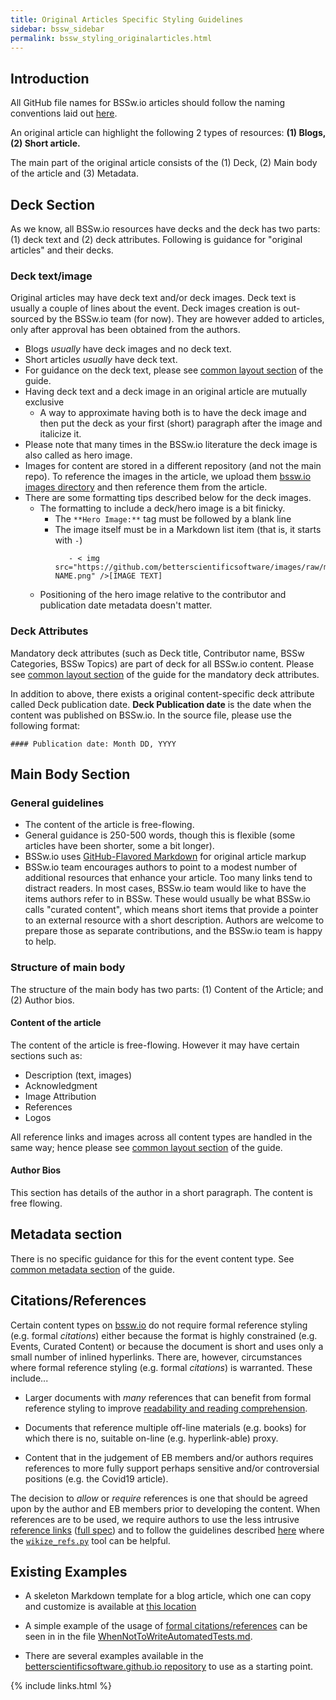 ```yaml
---
title: Original Articles Specific Styling Guidelines
sidebar: bssw_sidebar
permalink: bssw_styling_originalarticles.html
---
```


## Introduction

All GitHub file names for BSSw.io articles should follow the naming conventions laid out [here](https://betterscientificsoftware.github.io/bssw.io/bssw_file_naming.html).

An original article can highlight the following 2 types of resources: **(1) Blogs, (2) Short article.**

The main part of the original article consists of the (1) Deck, (2) Main body of the article and (3) Metadata. 

## Deck Section
As we know, all BSSw.io resources have decks and the deck has two parts: (1) deck text and (2) deck attributes. Following is guidance for "original articles" and their decks.

### Deck text/image
Original articles may have deck text and/or deck images. Deck text is usually a couple of lines about the event. Deck images creation is out-sourced by the BSSw.io team (for now). They are however added to articles, only after approval has been obtained from the authors.
 * Blogs *usually* have deck images and no deck text. 
 * Short articles *usually* have deck text. 
 * For guidance on the deck text, please see [common layout section](bssw_styling_common.html) of the guide.
 * Having deck text and a deck image in an original article are mutually exclusive
      * A way to approximate having both is to have the deck image and then put the deck as your first (short) paragraph after the image and italicize it.
 * Please note that many times in the BSSw.io literature the deck image is also called as hero image.
 * Images for content are stored in a different repository (and not the main repo). To reference the images in the article, we upload them [bssw.io images directory](https://github.com/betterscientificsoftware/images) and then reference them from the article.
 * There are some formatting tips described below for the deck images.
   - The formatting to include a deck/hero image is a bit finicky.
      * The `**Hero Image:**` tag must be followed by a blank line
      * The image itself must be in a Markdown list item (that is, it starts with `-`)
        ````
           - < img src="https://github.com/betterscientificsoftware/images/raw/master/IMAGE-NAME.png" />[IMAGE TEXT]
         ````
   - Positioning of the hero image relative to the contributor and publication date metadata doesn't matter.
   
### Deck Attributes

Mandatory deck attributes (such as Deck title, Contributor name, BSSw Categories, BSSw Topics) are part of deck for all BSSw.io content. Please see [common layout section](bssw_styling_common.html) of the guide for the mandatory deck attributes.

In addition to above, there exists a original content-specific deck attribute called Deck publication date. **Deck Publication date** is the date when the content was published on BSSw.io. In the source file, please use the following format:
````
#### Publication date: Month DD, YYYY
````

## Main Body Section

### General guidelines
* The content of the article is free-flowing.
* General guidance is 250-500 words, though this is flexible (some articles have been shorter, some a bit longer). 
* BSSw.io uses [GitHub-Flavored Markdown](https://guides.github.com/features/mastering-markdown/) for original article markup
* BSSw.io team encourages authors to point to a modest number of additional resources that enhance your article. Too many links tend to distract readers.  In most cases, BSSw.io team would like to have the items authors refer to in BSSw.  These would usually be what BSSw.io calls "curated content", which means short items that provide a pointer to an external resource with a short description.  Authors are welcome to prepare those as separate contributions, and the BSSw.io team is happy to help.


### Structure of main body
The structure of the main body has two parts: (1) Content of the Article; and (2) Author bios. 

#### Content of the article
The content of the article is free-flowing. However it may have certain sections such as:
* Description (text, images)
* Acknowledgment
* Image Attribution
* References
* Logos

All reference links and images across all content types are handled in the same way; hence please see [common layout section](bssw_styling_common.html) of the guide.

#### Author Bios
This section has details of the author in a short paragraph. The content is free flowing.

## Metadata section
There is no specific guidance for this for the event content type. See [common metadata section](bssw_content_metadata.html) of the guide.

## Citations/References

Certain content types on [bssw.io](https://bssw.io) do not require formal reference styling (e.g. formal *citations*) either because the format is highly constrained (e.g. Events, Curated Content) or because the document is short and uses only a small number of inlined hyperlinks. There are, however, circumstances where formal reference styling (e.g. formal *citations*) is warranted. These include...

* Larger documents with *many* references that can benefit from formal reference styling to improve [readability and reading comprehension](https://www.psychologytoday.com/us/blog/your-childs-brain-and-behavior/201701/the-effects-digital-technology-reading?amp).

* Documents that reference multiple off-line materials (e.g. books) for which there is no, suitable on-line (e.g. hyperlink-able) proxy.

* Content that in the judgement of EB members and/or authors requires references to more fully support perhaps sensitive and/or controversial positions (e.g. the Covid19 article).

The decision to *allow* or *require* references is one that should be agreed upon by the author and EB members prior to developing the content. When references are to be used, we require authors to use the less intrusive [reference links](https://www.markdownguide.org/basic-syntax#reference-style-links) ([full spec](https://github.github.com/gfm/#reference-link)) and to follow the guidelines described [here](https://github.com/betterscientificsoftware/bssw.io/blob/master/Articles/Blog/ReferencesInMarkdownHybridApproach.md) where the [`wikize_refs.py`](https://github.com/betterscientificsoftware/bssw.io/blob/master/utils/README.md#wikize_refspy) tool can be helpful.

## Existing Examples

* A skeleton Markdown template for a blog article, which one can copy and customize is available at [this location](https://github.com/betterscientificsoftware/betterscientificsoftware.github.io/blob/master/Articles/Blog/BlogArticleSkeletonA.md)

* A simple example of the usage of [formal citations/references](#citationsreferences) can be seen in in the file [WhenNotToWriteAutomatedTests.md](https://github.com/betterscientificsoftware/bssw.io/blob/master/Articles/Blog/WhenNotToWriteAutomatedTests.md).

* There are several examples available in the [betterscientificsoftware.github.io repository](https://github.com/betterscientificsoftware/betterscientificsoftware.github.io) to use as a starting point.

{% include links.html %}
